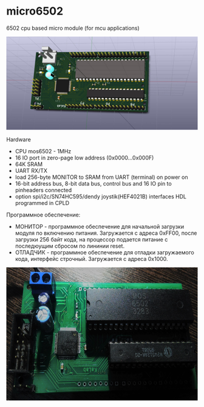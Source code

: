 # micro6502

6502 cpu based micro module (for mcu applications)

![3D view](https://github.com/digitalinvitro/micro6502/raw/master/pic/micro65-3D.jpg)

Hardware

- CPU mos6502 - 1MHz
- 16 IO port in zero-page low address (0x0000...0x000F)
- 64K SRAM
- UART RX/TX
- load 256-byte MONITOR to SRAM from UART (terminal) on power on
- 16-bit address bus, 8-bit data bus, control bus and 16 IO pin to pinheaders connected
- option spi/i2c/SN74HC595/dendy joystik(HEF4021B) interfaces HDL programmed in CPLD

Программное обеспечение:

* МОНИТОР - программное обеспечение для начальной загрузки модуля по включению питания. Загружается с адреса 0xFF00, после загрузки 256 байт кода, на процессор подается питание с последюущим сбросом по лининии reset. 
* ОТЛАДЧИК - программное обеспечение для отладки загружаемого кода, интерфейс строчный. Загружается с адреса 0x1000.
 
<img src="https://github.com/digitalinvitro/micro6502/raw/master/pic/real.jpg" width="600" height="350"/>
